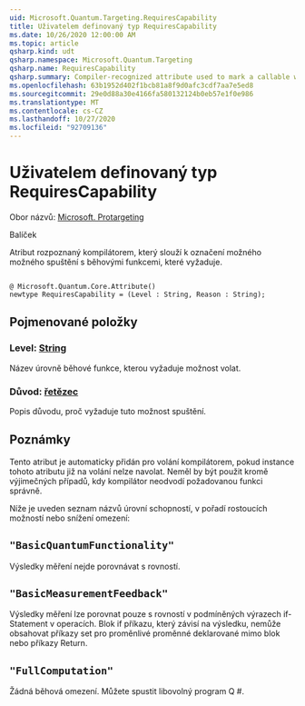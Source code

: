 ```yaml
---
uid: Microsoft.Quantum.Targeting.RequiresCapability
title: Uživatelem definovaný typ RequiresCapability
ms.date: 10/26/2020 12:00:00 AM
ms.topic: article
qsharp.kind: udt
qsharp.namespace: Microsoft.Quantum.Targeting
qsharp.name: RequiresCapability
qsharp.summary: Compiler-recognized attribute used to mark a callable with the runtime capabilities it requires.
ms.openlocfilehash: 63b1952d402f1bcb81a8f9d0afc3cdf7aa7e5ed8
ms.sourcegitcommit: 29e0d88a30e4166fa580132124b0eb57e1f0e986
ms.translationtype: MT
ms.contentlocale: cs-CZ
ms.lasthandoff: 10/27/2020
ms.locfileid: "92709136"
---
```

# <a name="requirescapability-user-defined-type"></a>Uživatelem definovaný typ RequiresCapability

Obor názvů: [Microsoft. Protargeting](xref:Microsoft.Quantum.Targeting)

Balíček [](https://nuget.org/packages/)


Atribut rozpoznaný kompilátorem, který slouží k označení možného možného spuštění s běhovými funkcemi, které vyžaduje.

```qsharp

@ Microsoft.Quantum.Core.Attribute()
newtype RequiresCapability = (Level : String, Reason : String);
```



## <a name="named-items"></a>Pojmenované položky

### <a name="level--string"></a>Level: [String](xref:microsoft.quantum.lang-ref.string)

Název úrovně běhové funkce, kterou vyžaduje možnost volat.
### <a name="reason--string"></a>Důvod: [řetězec](xref:microsoft.quantum.lang-ref.string)

Popis důvodu, proč vyžaduje tuto možnost spuštění.

## <a name="remarks"></a>Poznámky

Tento atribut je automaticky přidán pro volání kompilátorem, pokud instance tohoto atributu již na volání nelze navolat. Neměl by být použit kromě výjimečných případů, kdy kompilátor neodvodí požadovanou funkci správně.

Níže je uveden seznam názvů úrovní schopností, v pořadí rostoucích možností nebo snížení omezení:

## `"BasicQuantumFunctionality"`

Výsledky měření nejde porovnávat s rovností.

## `"BasicMeasurementFeedback"`

Výsledky měření lze porovnat pouze s rovností v podmíněných výrazech if-Statement v operacích. Blok if příkazu, který závisí na výsledku, nemůže obsahovat příkazy set pro proměnlivé proměnné deklarované mimo blok nebo příkazy Return.

## `"FullComputation"`

Žádná běhová omezení. Můžete spustit libovolný program Q #.